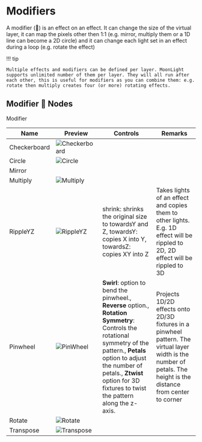 # Modifiers

A modifier (💎) is an effect on an effect. It can change the size of the virtual layer, it can map the pixels other then 1:1 (e.g. mirror, multiply them or a 1D line can become a 2D circle) and it can change each light set in an effect during a loop (e.g. rotate the effect)

!!! tip

    Multiple effects and modifiers can be defined per layer. MoonLight supports unlimited number of them per layer. They will all run after each other, this is useful for modifiers as you can combine them: e.g. rotate then multiply creates four (or more) rotating effects.

## Modifier 💎 Nodes

Modifier

| Name | Preview | Controls | Remarks
| ---- | ----- | ---- | ---- |
| Checkerboard | ![Checkerboard](https://github.com/user-attachments/assets/54970267-35af-406c-9558-c1f4219a71c0) | | |
| Circle | ![Circle](https://github.com/user-attachments/assets/c5308217-0bd4-49ad-adf8-f17b7062671f) | | |
| Mirror | | | |
| Multiply | ![Multiply](https://github.com/user-attachments/assets/fcb3e4a7-2c28-4f68-b216-5ca004d46c53) | | |
| RippleYZ | ![RippleYZ](https://github.com/user-attachments/assets/0918efac-6367-420f-b0e3-d796d9551953) | shrink: shrinks the original size to towardsY and Z, towardsY: copies X into Y, towardsZ: copies XY into Z | Takes lights of an effect and copies them to other lights. E.g. 1D effect will be rippled to 2D, 2D effect will be rippled to 3D |
| Pinwheel | ![PinWheel](https://github.com/user-attachments/assets/e5dbadbe-eeb1-41e5-b197-ec4bd5366aea) | **Swirl**: option to bend the pinwheel., **Reverse** option., **Rotation Symmetry**: Controls the rotational symmetry of the pattern., **Petals** option to adjust the number of petals., **Ztwist** option for 3D fixtures to twist the pattern along the z-axis. | Projects 1D/2D effects onto 2D/3D fixtures in a pinwheel pattern. The virtual layer width is the number of petals. The height is the distance from center to corner |
| Rotate | ![Rotate](https://github.com/user-attachments/assets/c622a9df-318a-4f83-81c0-f5a5c7bafb7b) | | |
| Transpose | ![Transpose](https://github.com/user-attachments/assets/5a8c74d0-3ce9-407a-8076-4ba708558b9b) | | |
